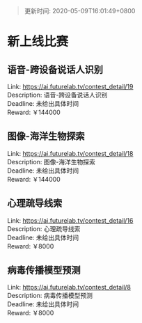 > 更新时间: 2020-05-09T16:01:49+0800 

# 新上线比赛


## 语音-跨设备说话人识别
Link: https://ai.futurelab.tv/contest_detail/19  
Description: 语音-跨设备说话人识别  
Deadline: 未给出具体时间  
Reward: ￥144000  

## 图像-海洋生物探索
Link: https://ai.futurelab.tv/contest_detail/18  
Description: 图像-海洋生物探索  
Deadline: 未给出具体时间  
Reward: ￥144000  

## 心理疏导线索
Link: https://ai.futurelab.tv/contest_detail/16  
Description: 心理疏导线索  
Deadline: 未给出具体时间  
Reward: ￥8000  

## 病毒传播模型预测
Link: https://ai.futurelab.tv/contest_detail/8  
Description: 病毒传播模型预测  
Deadline: 未给出具体时间  
Reward: ￥8000  

